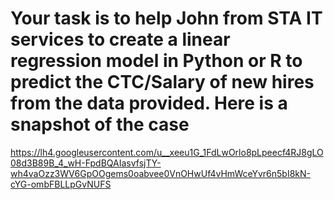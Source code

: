 # Your task is to help John from STA IT services to create a linear regression model in Python or R to predict the CTC/Salary of new hires from the data provided. Here is a snapshot of the case

https://lh4.googleusercontent.com/u__xeeu1G_1FdLwOrlo8pLpeecf4RJ8gLO08d3B89B_4_wH-FpdBQAIasvfsjTY-wh4vaOzz3WV6GpOOgems0oabvee0VnOHwUf4vHmWceYvr6n5bI8kN-cYG-ombFBLLpGvNUFS
